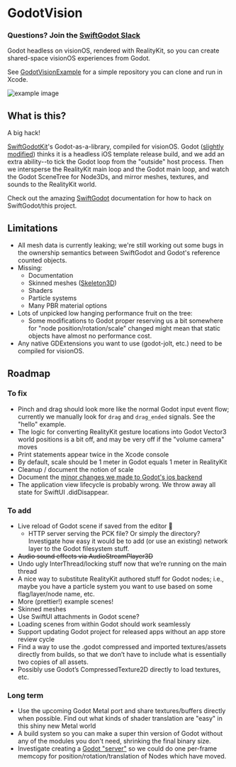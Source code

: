 # GodotVision

### Questions? Join the [SwiftGodot Slack](https://join.slack.com/t/swiftongodot/shared_invite/zt-2aqygohvb-stSRGEAN~c3awuMwtaqCAA)

Godot headless on visionOS, rendered with RealityKit, so you can create shared-space visionOS experiences from Godot.

See [GodotVisionExample](https://github.com/kevinw/GodotVisionExample) for a simple repository you can clone and run in Xcode.

![example image](https://raw.githubusercontent.com/kevinw/GodotVisionExample/main/docs/screenshot1.jpg)

## What is this?

A big hack!

[SwiftGodotKit](https://github.com/migueldeicaza/SwiftGodotKit)'s Godot-as-a-library, compiled for visionOS. Godot ([slightly modified](https://github.com/multijam/godot/commits/visionos/?author=kevinw)) thinks it is a headless iOS template release build, and we add an extra ability--to tick the Godot loop from the "outside" host process. Then we intersperse the RealityKit main loop and the Godot main loop, and watch the Godot SceneTree for Node3Ds, and mirror meshes, textures, and sounds to the RealityKit world.

Check out the amazing [SwiftGodot](https://migueldeicaza.github.io/SwiftGodotDocs/documentation/swiftgodot/) documentation for how to hack on SwiftGodot/this project.

## Limitations

* All mesh data is currently leaking; we're still working out some bugs in the ownership semantics between SwiftGodot and Godot's reference counted objects.
* Missing:
    * Documentation
    * Skinned meshes ([Skeleton3D](https://docs.godotengine.org/en/stable/classes/class_skeleton3d.html))
    * Shaders
    * Particle systems
    * Many PBR material options
* Lots of unpicked low hanging performance fruit on the tree:
    * Some modifications to Godot proper reserving us a bit somewhere for "node position/rotation/scale" changed might mean that static objects have almost no performance cost.
* Any native GDExtensions you want to use (godot-jolt, etc.) need to be compiled for visionOS.

## Roadmap

### To fix

* Pinch and drag should look more like the normal Godot input event flow; currently we manually look for `drag` and `drag_ended` signals. See the "hello" example.
* The logic for converting RealityKit gesture locations into Godot Vector3 world positions is a bit off, and may be very off if the "volume camera" moves
* Print statements appear twice in the Xcode console
* By default, scale should be 1 meter in Godot equals 1 meter in RealityKit
* Cleanup / document the notion of scale
* Document the [minor changes we made to Godot's ios backend](https://github.com/multijam/godot)
* The application view lifecycle is probably wrong. We throw away all state for SwiftUI .didDisappear.

### To add

* Live reload of Godot scene if saved from the editor 🤩
    * HTTP server serving the PCK file? Or simply the directory? Investigate how easy it would be to add (or use an existing) network layer to the Godot filesystem stuff.
* ~~Audio sound effects via AudioStreamPlayer3D~~
* Undo ugly InterThread/locking stuff now that we’re running on the main thread
* A nice way to substitute RealityKit authored stuff for Godot nodes; i.e., maybe you have a particle system you want to use based on some flag/layer/node name, etc.
* More (prettier!) example scenes!
* Skinned meshes
* Use SwiftUI attachments in Godot scene?
* Loading scenes from within Godot should work seamlessly
* Support updating Godot project for released apps without an app store review cycle
* Find a way to use the .godot compressed and imported textures/assets directly from builds, so that we don’t have to include what is essentially two copies of all assets.
* Possibly use Godot’s CompressedTexture2D directly to load textures, etc.

### Long term

* Use the upcoming Godot Metal port and share textures/buffers directly when possible. Find out what kinds of shader translation are "easy" in this shiny new Metal world
* A build system so you can make a super thin version of Godot without any of the modules you don't need, shrinking the final binary size.
* Investigate creating a [Godot "server"](https://docs.godotengine.org/en/stable/tutorials/performance/using_servers.html) so we could do one per-frame memcopy for position/rotation/translation of Nodes which have moved.
